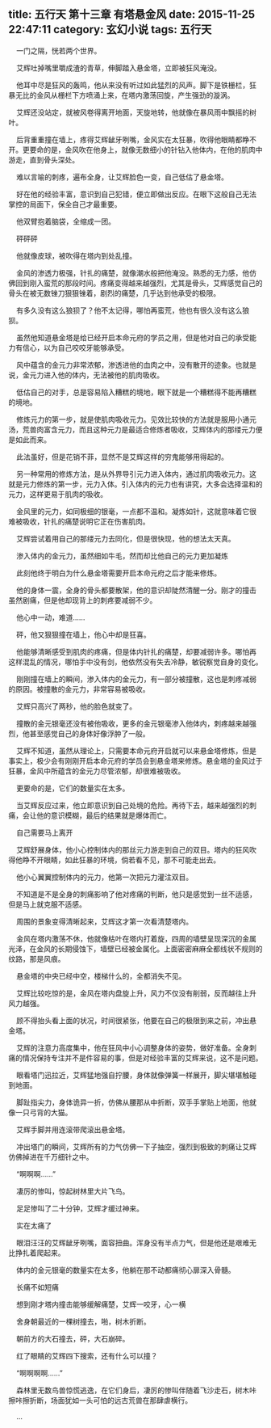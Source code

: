title: 五行天 第十三章 有塔悬金风
date: 2015-11-25 22:47:11
category: 玄幻小说
tags: 五行天
---
&nbsp;&nbsp;&nbsp;&nbsp;一门之隔，恍若两个世界。

&nbsp;&nbsp;&nbsp;&nbsp;艾辉吐掉嘴里嚼成渣的青草，伸脚踏入悬金塔，立即被狂风淹没。

&nbsp;&nbsp;&nbsp;&nbsp;他耳中尽是狂风的轰鸣，他从来没有听过如此猛烈的风声。脚下是铁栅栏，狂暴无比的金风从栅栏下方喷涌上来，在塔内激荡回旋，产生强劲的漩涡。

&nbsp;&nbsp;&nbsp;&nbsp;艾辉还没站定，就被风卷得离开地面，天旋地转，他就像在暴风雨中飘摇的树叶。

&nbsp;&nbsp;&nbsp;&nbsp;后背重重撞在墙上，疼得艾辉龇牙咧嘴，金风实在太狂暴，吹得他眼睛都睁不开。更要命的是，金风吹在他身上，就像无数细小的针钻入他体内，在他的肌肉中游走，直到骨头深处。

&nbsp;&nbsp;&nbsp;&nbsp;难以言喻的刺疼，遍布全身，让艾辉脸色一变，自己低估了悬金塔。

&nbsp;&nbsp;&nbsp;&nbsp;好在他的经验丰富，意识到自己犯错，便立即做出反应。在眼下这般自己无法掌控的局面下，保全自己才最重要。

&nbsp;&nbsp;&nbsp;&nbsp;他双臂抱着脑袋，全缩成一团。

&nbsp;&nbsp;&nbsp;&nbsp;砰砰砰

&nbsp;&nbsp;&nbsp;&nbsp;他就像皮球，被吹得在塔内到处乱撞。

&nbsp;&nbsp;&nbsp;&nbsp;金风的渗透力极强，针扎的痛楚，就像潮水般把他淹没。熟悉的无力感，他仿佛回到刚入蛮荒的那段时间。疼痛变得越来越强烈，尤其是骨头，艾辉感觉自己的骨头在被无数锉刀狠狠锉着，剧烈的痛楚，几乎达到他承受的极限。

&nbsp;&nbsp;&nbsp;&nbsp;有多久没有这么狼狈了？他不太记得，哪怕再蛮荒，他也有很久没有这么狼狈。

&nbsp;&nbsp;&nbsp;&nbsp;虽然他知道悬金塔是给已经开启本命元府的学员之用，但是他对自己的承受能力有信心，以为自己咬咬牙能够承受。

&nbsp;&nbsp;&nbsp;&nbsp;风中蕴含的金元力非常浓郁，渗透进他的血肉之中，没有散开的迹象。也就是说，金元力进入他的体内，无法被他的肌肉吸收。

&nbsp;&nbsp;&nbsp;&nbsp;低估自己的对手，总是容易陷入糟糕的境地，眼下就是一个糟糕得不能再糟糕的境地。

&nbsp;&nbsp;&nbsp;&nbsp;修炼元力的第一步，就是使肌肉吸收元力。见效比较快的方法就是服用小通元汤，荒兽肉富含元力，而且这种元力是最适合修炼者吸收，艾辉体内的那缕元力便是如此而来。

&nbsp;&nbsp;&nbsp;&nbsp;此法虽好，但是花销不菲，显然不是艾辉这样的穷鬼能够用得起的。

&nbsp;&nbsp;&nbsp;&nbsp;另一种常用的修炼方法，是从外界导引元力进入体内，通过肌肉吸收元力。这就是元力修炼的第一步，元力入体。引入体内的元力也有讲究，大多会选择温和的元力，这样更易于肌肉的吸收。

&nbsp;&nbsp;&nbsp;&nbsp;金风里的元力，如同极细的银毫，一点都不温和。凝炼如针，这就意味着它很难被吸收，针扎的痛楚说明它正在伤害肌肉。

&nbsp;&nbsp;&nbsp;&nbsp;艾辉尝试着用自己的那缕元力去同化，但是很快现，他的想法太天真。

&nbsp;&nbsp;&nbsp;&nbsp;渗入体内的金元力，虽然细如牛毛，然而却比他自己的元力更加凝炼

&nbsp;&nbsp;&nbsp;&nbsp;此刻他终于明白为什么悬金塔需要开启本命元府之后才能来修炼。

&nbsp;&nbsp;&nbsp;&nbsp;他的身体一震，全身的骨头都要散架，他的意识却陡然清醒一分。刚才的撞击虽然剧痛，但是他却现背上的刺疼要减弱不少。

&nbsp;&nbsp;&nbsp;&nbsp;他心中一动，难道……

&nbsp;&nbsp;&nbsp;&nbsp;砰，他又狠狠撞在墙上，他心中却是狂喜。

&nbsp;&nbsp;&nbsp;&nbsp;他能够清晰感受到肌肉的疼痛，但是体内针扎的痛楚，却要减弱许多。哪怕再这样混乱的情况，哪怕手中没有剑，他依然没有失去冷静，敏锐察觉自身的变化。

&nbsp;&nbsp;&nbsp;&nbsp;刚刚撞在墙上的瞬间，渗入体内的金元力，有一部分被撞散，这也是刺疼减弱的原因。被撞散的金元力，非常容易被吸收。

&nbsp;&nbsp;&nbsp;&nbsp;艾辉只高兴了两秒，他的脸色就变了。

&nbsp;&nbsp;&nbsp;&nbsp;撞散的金元银毫还没有被他吸收，更多的金元银毫渗入他体内，刺疼越来越强烈，他甚至感觉自己的身体好像浮肿了一般。

&nbsp;&nbsp;&nbsp;&nbsp;艾辉不知道，虽然从理论上，只需要本命元府开启就可以来悬金塔修炼，但是事实上，极少会有刚刚开启本命元府的学员会到悬金塔来修炼。悬金塔的金风过于狂暴，金风中所蕴含的金元力尽管浓郁，却很难被吸收。

&nbsp;&nbsp;&nbsp;&nbsp;更要命的是，它们的数量实在太多。

&nbsp;&nbsp;&nbsp;&nbsp;当艾辉反应过来，他立即意识到自己处境的危险。再待下去，越来越强烈的刺痛，会让他的意识模糊，最后的结果就是爆体而亡。

&nbsp;&nbsp;&nbsp;&nbsp;自己需要马上离开

&nbsp;&nbsp;&nbsp;&nbsp;艾辉舒展身体，他小心控制体内的那丝元力游走到自己的双目。塔内的狂风吹得他睁不开眼睛，如此狂暴的环境，倘若看不见，那不可能走出去。

&nbsp;&nbsp;&nbsp;&nbsp;他小心翼翼控制体内的元力，他第一次把元力灌注双目。

&nbsp;&nbsp;&nbsp;&nbsp;不知道是不是全身的刺痛影响了他对疼痛的判断，他只是感觉到一丝不适感，但是马上就克服不适感。

&nbsp;&nbsp;&nbsp;&nbsp;周围的景象变得清晰起来，艾辉这才第一次看清楚塔内。

&nbsp;&nbsp;&nbsp;&nbsp;金风在塔内激荡不休，他就像枯叶在塔内打着旋，四周的墙壁呈现深沉的金属光泽，在金风的长期侵蚀下，墙壁已经被金属化。上面密密麻麻全都线状不规则的纹路，那是风痕。

&nbsp;&nbsp;&nbsp;&nbsp;悬金塔的中央已经中空，楼梯什么的，全都消失不见。

&nbsp;&nbsp;&nbsp;&nbsp;艾辉比较吃惊的是，金风在塔内盘旋上升，风力不仅没有削弱，反而越往上升风力越强。

&nbsp;&nbsp;&nbsp;&nbsp;顾不得抬头看上面的状况，时间很紧张，他要在自己的极限到来之前，冲出悬金塔。

&nbsp;&nbsp;&nbsp;&nbsp;艾辉的注意力高度集中，他在狂风中小心调整身体的姿势，做好准备。全身刺痛的情况保持专注并不是件容易的事，但是对经验丰富的艾辉来说，这不是问题。

&nbsp;&nbsp;&nbsp;&nbsp;眼看塔门迅拉近，艾辉猛地强自拧腰，身体就像弹簧一样展开，脚尖堪堪触碰到地面。

&nbsp;&nbsp;&nbsp;&nbsp;脚趾指尖力，身体诡异一折，仿佛从腰那从中折断，双手手掌贴上地面，他就像一只弓背的大猫。

&nbsp;&nbsp;&nbsp;&nbsp;艾辉手脚并用连滚带爬滚出悬金塔。

&nbsp;&nbsp;&nbsp;&nbsp;冲出塔门的瞬间，艾辉所有的力气仿佛一下子抽空，强烈到极致的刺痛让艾辉仿佛掉进在千万细针之中。

&nbsp;&nbsp;&nbsp;&nbsp;“啊啊啊……”

&nbsp;&nbsp;&nbsp;&nbsp;凄厉的惨叫，惊起树林里大片飞鸟。

&nbsp;&nbsp;&nbsp;&nbsp;足足惨叫了二十分钟，艾辉才缓过神来。

&nbsp;&nbsp;&nbsp;&nbsp;实在太痛了

&nbsp;&nbsp;&nbsp;&nbsp;眼泪汪汪的艾辉龇牙咧嘴，面容扭曲。浑身没有半点力气，但是他还是艰难无比挣扎着爬起来。

&nbsp;&nbsp;&nbsp;&nbsp;体内的金元银毫的数量实在太多，他躺在那不动都痛彻心扉深入骨髓。

&nbsp;&nbsp;&nbsp;&nbsp;长痛不如短痛

&nbsp;&nbsp;&nbsp;&nbsp;想到刚才塔内撞击能够缓解痛楚，艾辉一咬牙，心一横

&nbsp;&nbsp;&nbsp;&nbsp;舍身朝最近的一棵树撞去，啪，树木折断。

&nbsp;&nbsp;&nbsp;&nbsp;朝前方的大石撞去，砰，大石崩碎。

&nbsp;&nbsp;&nbsp;&nbsp;红了眼睛的艾辉四下搜索，还有什么可以撞？

&nbsp;&nbsp;&nbsp;&nbsp;“啊啊啊啊……”

&nbsp;&nbsp;&nbsp;&nbsp;森林里无数鸟兽惊慌逃逸，在它们身后，凄厉的惨叫伴随着飞沙走石，树木咔擦咔擦折断，场面犹如一头可怕的远古荒兽在那肆虐横行。

&nbsp;&nbsp;&nbsp;&nbsp;...